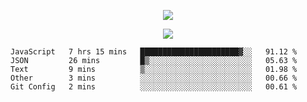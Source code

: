 <p align="center">
  <img src="https://fs-01.cyberdrop.cc/wallhaven-dpgrqo_1365x580-qR6v1Myt.png">
</p>

<p align="center">
  <img src="https://discord.c99.nl/widget/theme-4/287977955240706060.png">
</p>

<!--START_SECTION:waka-->
```text
JavaScript   7 hrs 15 mins   ██████████████████████▓░░   91.12 % 
JSON         26 mins         █▒░░░░░░░░░░░░░░░░░░░░░░░   05.63 % 
Text         9 mins          ▒░░░░░░░░░░░░░░░░░░░░░░░░   01.98 % 
Other        3 mins          ░░░░░░░░░░░░░░░░░░░░░░░░░   00.66 % 
Git Config   2 mins          ░░░░░░░░░░░░░░░░░░░░░░░░░   00.61 % 
```
<!--END_SECTION:waka-->
